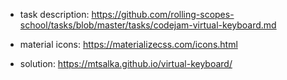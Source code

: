 * task description: https://github.com/rolling-scopes-school/tasks/blob/master/tasks/codejam-virtual-keyboard.md
* material icons: https://materializecss.com/icons.html

* solution: https://mtsalka.github.io/virtual-keyboard/



